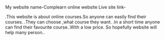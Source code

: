 

My website name-Complearn online website
Live site link-

.This website is about online courses.So anyone can easily find their courses.
.They can choose ,what course they want.
.In a short time anyone can find their favourite course..With a low price.
So hopefully website will help many person..
